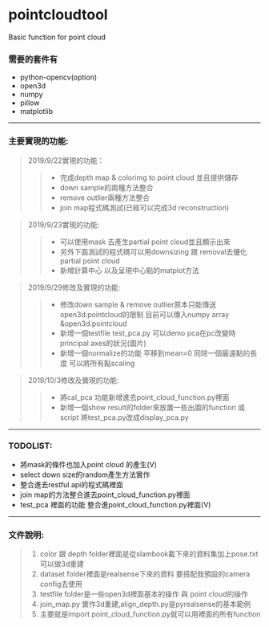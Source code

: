 # pointcloudtool
Basic function for point cloud

### 需要的套件有

* python-opencv(option)
* open3d
* numpy
* pillow
* matplotlib
--------------------------------------------------
### 主要實現的功能:

> 2019/9/22實現的功能：
>>* 完成depth map & colorimg to point cloud 並且提供儲存
>>* down sample的兩種方法整合
>>* remove outlier兩種方法整合
>>* join map程式碼測試(已經可以完成3d reconstruction)

> 2019/9/23實現的功能:
>> * 可以使用mask 去產生partial point cloud並且顯示出來
>> * 另外下面測試的程式碼可以用downsizing 跟 removal去優化partial point cloud
>> * 新增計算中心 以及呈現中心點的matplot方法

> 2019/9/29修改及實現的功能:
>> * 修改down sample & remove outlier原本只能傳送open3d:pointcloud的限制
>>目前可以傳入numpy array &open3d:pointcloud
>> * 新增一個testfile test_pca.py 可以demo pca在pc改變時principal axes的狀況(圖片)
>> * 新增一個normalize的功能 平移到mean=0 同除一個最遠點的長度 可以將所有點scaling

> 2019/10/3修改及實現的功能:
>> * 將cal_pca 功能新增進去point_cloud_function.py裡面 
>> * 新增一個show result的folder來放置一些出圖的function 或script
>> 將test_pca.py改成display_pca.py

--------------------------------------------------

### TODOLIST:

* 將mask的條件也加入point cloud 的產生(V)
* select down size的random產生方法實作
* 整合進去restful api的程式碼裡面
* join map的方法整合進去point_cloud_function.py裡面
* test_pca 裡面的功能 整合進point_cloud_function.py裡面(V)


---------------------------------------------------
### 文件說明:
> 1. color 跟 depth folder裡面是從slambook載下來的資料集加上pose.txt可以做3d重建<br>
> 2. dataset folder裡面是realsense下來的資料 要搭配我預設的camera config去使用<br>
> 3. testfile folder是一些open3d裡面基本的操作 與 point cloud的操作<br>
> 4. join_map.py 實作3d重建,align_depth.py是pyrealsense的基本範例<br>
> 5. 主要就是import point_cloud_function.py就可以用裡面的所有function